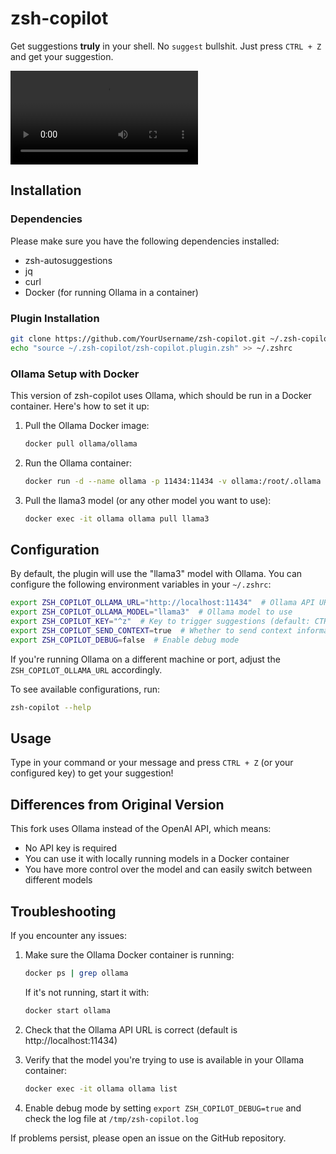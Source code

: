 # zsh-copilot

Get suggestions **truly** in your shell. No `suggest` bullshit. Just press `CTRL + Z` and get your suggestion.

![Demo](out.mp4)

## Installation

### Dependencies

Please make sure you have the following dependencies installed:
* zsh-autosuggestions
* jq
* curl
* Docker (for running Ollama in a container)

### Plugin Installation

```bash
git clone https://github.com/YourUsername/zsh-copilot.git ~/.zsh-copilot
echo "source ~/.zsh-copilot/zsh-copilot.plugin.zsh" >> ~/.zshrc
```

### Ollama Setup with Docker

This version of zsh-copilot uses Ollama, which should be run in a Docker container. Here's how to set it up:

1. Pull the Ollama Docker image:
   ```bash
   docker pull ollama/ollama
   ```

2. Run the Ollama container:
   ```bash
   docker run -d --name ollama -p 11434:11434 -v ollama:/root/.ollama ollama/ollama
   ```

3. Pull the llama3 model (or any other model you want to use):
   ```bash
   docker exec -it ollama ollama pull llama3
   ```

## Configuration

By default, the plugin will use the "llama3" model with Ollama. You can configure the following environment variables in your `~/.zshrc`:

```bash
export ZSH_COPILOT_OLLAMA_URL="http://localhost:11434"  # Ollama API URL
export ZSH_COPILOT_OLLAMA_MODEL="llama3"  # Ollama model to use
export ZSH_COPILOT_KEY="^z"  # Key to trigger suggestions (default: CTRL+Z)
export ZSH_COPILOT_SEND_CONTEXT=true  # Whether to send context information to the model
export ZSH_COPILOT_DEBUG=false  # Enable debug mode
```

If you're running Ollama on a different machine or port, adjust the `ZSH_COPILOT_OLLAMA_URL` accordingly.

To see available configurations, run:

```bash
zsh-copilot --help
```

## Usage

Type in your command or your message and press `CTRL + Z` (or your configured key) to get your suggestion!

## Differences from Original Version

This fork uses Ollama instead of the OpenAI API, which means:
- No API key is required
- You can use it with locally running models in a Docker container
- You have more control over the model and can easily switch between different models

## Troubleshooting

If you encounter any issues:

1. Make sure the Ollama Docker container is running:
   ```bash
   docker ps | grep ollama
   ```
   If it's not running, start it with:
   ```bash
   docker start ollama
   ```

2. Check that the Ollama API URL is correct (default is http://localhost:11434)
3. Verify that the model you're trying to use is available in your Ollama container:
   ```bash
   docker exec -it ollama ollama list
   ```
4. Enable debug mode by setting `export ZSH_COPILOT_DEBUG=true` and check the log file at `/tmp/zsh-copilot.log`

If problems persist, please open an issue on the GitHub repository.
